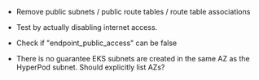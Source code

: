 - Remove public subnets / public route tables / route table associations

- Test by actually disabling internet access.

- Check if "endpoint_public_access" can be false

- There is no guarantee EKS subnets are created in the same AZ as the HyperPod subnet. Should explicitly list AZs?